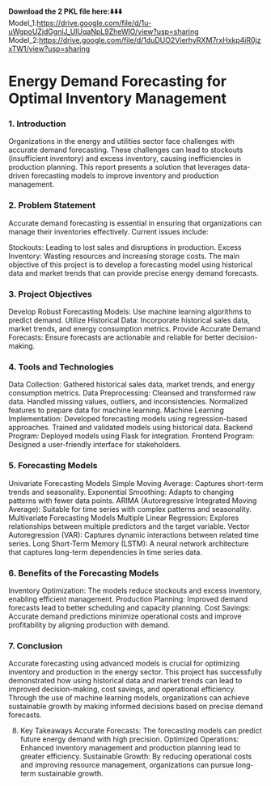 **Download the 2 PKL file here:⬇️⬇️⬇️** <br>
Model_1:https://drive.google.com/file/d/1u-uWgpoUZjdGgnlJ_UIUqaNpL9ZheWlO/view?usp=sharing <br>
Model_2:https://drive.google.com/file/d/1duDUO2VierhyRXM7rxHxkp4iR0jzxTW1/view?usp=sharing <br>

# Energy Demand Forecasting for Optimal Inventory Management
### 1. Introduction
Organizations in the energy and utilities sector face challenges with accurate demand forecasting. These challenges can lead to stockouts (insufficient inventory) and excess inventory, causing inefficiencies in production planning. This report presents a solution that leverages data-driven forecasting models to improve inventory and production management.

### 2. Problem Statement
Accurate demand forecasting is essential in ensuring that organizations can manage their inventories effectively. Current issues include:

Stockouts: Leading to lost sales and disruptions in production.
Excess Inventory: Wasting resources and increasing storage costs.
The main objective of this project is to develop a forecasting model using historical data and market trends that can provide precise energy demand forecasts.

### 3. Project Objectives
Develop Robust Forecasting Models: Use machine learning algorithms to predict demand.
Utilize Historical Data: Incorporate historical sales data, market trends, and energy consumption metrics.
Provide Accurate Demand Forecasts: Ensure forecasts are actionable and reliable for better decision-making.
### 4. Tools and Technologies
Data Collection: Gathered historical sales data, market trends, and energy consumption metrics.
Data Preprocessing:
Cleansed and transformed raw data.
Handled missing values, outliers, and inconsistencies.
Normalized features to prepare data for machine learning.
Machine Learning Implementation:
Developed forecasting models using regression-based approaches.
Trained and validated models using historical data.
Backend Program: Deployed models using Flask for integration.
Frontend Program: Designed a user-friendly interface for stakeholders.
### 5. Forecasting Models
Univariate Forecasting Models
Simple Moving Average: Captures short-term trends and seasonality.
Exponential Smoothing: Adapts to changing patterns with fewer data points.
ARIMA (Autoregressive Integrated Moving Average): Suitable for time series with complex patterns and seasonality.
Multivariate Forecasting Models
Multiple Linear Regression: Explores relationships between multiple predictors and the target variable.
Vector Autoregression (VAR): Captures dynamic interactions between related time series.
Long Short-Term Memory (LSTM): A neural network architecture that captures long-term dependencies in time series data.
### 6. Benefits of the Forecasting Models
Inventory Optimization: The models reduce stockouts and excess inventory, enabling efficient management.
Production Planning: Improved demand forecasts lead to better scheduling and capacity planning.
Cost Savings: Accurate demand predictions minimize operational costs and improve profitability by aligning production with demand.
### 7. Conclusion
Accurate forecasting using advanced models is crucial for optimizing inventory and production in the energy sector. This project has successfully demonstrated how using historical data and market trends can lead to improved decision-making, cost savings, and operational efficiency. Through the use of machine learning models, organizations can achieve sustainable growth by making informed decisions based on precise demand forecasts.

8. Key Takeaways
Accurate Forecasts: The forecasting models can predict future energy demand with high precision.
Optimized Operations: Enhanced inventory management and production planning lead to greater efficiency.
Sustainable Growth: By reducing operational costs and improving resource management, organizations can pursue long-term sustainable growth.
